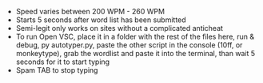 - Speed varies between 200 WPM - 260 WPM
- Starts 5 seconds after word list has been submitted
- Semi-legit only works on sites without a complicated anticheat
- To run Open VSC, place it in a folder with the rest of the files here, run & debug, py autotyper.py, paste the other script in the console (10ff, or monkeytype), grab the wordlist and paste it into the terminal, than wait 5 seconds for it to start typing
- Spam TAB to stop typing
